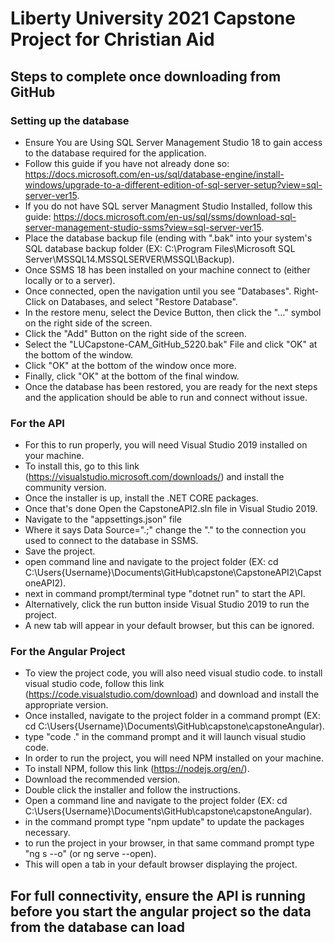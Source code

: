 # Liberty University 2021 Capstone Project for Christian Aid

## Steps to complete once downloading from GitHub

### Setting up the database
  - Ensure You are Using SQL Server Management Studio 18 to gain access to the database required for the application.
  - Follow this guide if you have not already done so: https://docs.microsoft.com/en-us/sql/database-engine/install-windows/upgrade-to-a-different-edition-of-sql-server-setup?view=sql-server-ver15.
  - If you do not have SQL server Managment Studio Installed, follow this guide: https://docs.microsoft.com/en-us/sql/ssms/download-sql-server-management-studio-ssms?view=sql-server-ver15.
  - Place the database backup file (ending with ".bak" into your system's SQL database backup folder (EX: C:\Program Files\Microsoft SQL Server\MSSQL14.MSSQLSERVER\MSSQL\Backup).
  - Once SSMS 18 has been installed on your machine connect to (either locally or to a server).
  - Once connected, open the navigation until you see "Databases". Right-Click on Databases, and select "Restore Database".
  - In the restore menu, select the Device Button, then click the "..." symbol on the right side of the screen.
  - Click the "Add" Button on the right side of the screen.
  - Select the "LUCapstone-CAM_GitHub_5220.bak" File and click "OK" at the bottom of the window.
  - Click "OK" at the bottom of the window once more.
  - Finally, click "OK" at the bottom of the final window.
  - Once the database has been restored, you are ready for the next steps and the application should be able to run and connect without issue.
  
### For the API
  - For this to run properly, you will need Visual Studio 2019 installed on your machine.
  - To install this, go to this link (https://visualstudio.microsoft.com/downloads/) and install the community version.
  - Once the installer is up, install the .NET CORE packages.
  - Once that's done Open the CapstoneAPI2.sln file in Visual Studio 2019.
  - Navigate to the "appsettings.json" file
  - Where it says Data Source=".;" change the "." to the connection you used to connect to the database in SSMS.
  - Save the project.
  - open command line and navigate to the project folder (EX: cd C:\Users\{Username}\Documents\GitHub\capstone\CapstoneAPI2\CapstoneAPI2).
  - next in command prompt/terminal type "dotnet run" to start the API.
  - Alternatively, click the run button inside Visual Studio 2019 to run the project.
  - A new tab will appear in your default browser, but this can be ignored.
  
### For the Angular Project
  - To view the project code, you will also need visual studio code. to install visual studio code, follow this link (https://code.visualstudio.com/download) and download and install the appropriate version.
  - Once installed, navigate to the project folder in a command prompt (EX: cd C:\Users\{Username}\Documents\GitHub\capstone\capstoneAngular).
  - type "code ." in the command prompt and it will launch visual studio code.
  - In order to run the project, you will need NPM installed on your machine.
  - To install NPM, follow this link (https://nodejs.org/en/).
  - Download the recommended version.
  - Double click the installer and follow the instructions.
  - Open a command line and navigate to the project folder (EX: cd C:\Users\{Username}\Documents\GitHub\capstone\capstoneAngular).
  - in the command prompt type "npm update" to update the packages necessary.
  - to run the project in your browser, in that same command prompt type "ng s --o" (or ng serve --open).
  - This will open a tab in your default browser displaying the project.
  
## For full connectivity, ensure the API is running before you start the angular project so the data from the database can load
  
  
  
  
